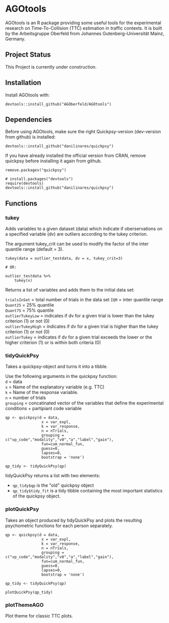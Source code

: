 # AGOtools

AGOtools is an R package providing some useful tools for the experimental research on Time-To-Collision (TTC) estimation in traffic contexts. It is built by the Arbeitsgruppe Oberfeld from Johannes Gutenberg-Universität Mainz, Germany. 

## Project Status

This Project is currently under construction. 


## Installation

Install AGOtools with:
```
devtools::install_github("AGOberfeld/AGOtools")
```

## Dependencies

Before using AGOtools, make sure the right Quickpsy-version (dev-version from github) is installed:
```
devtools::install_github("danilinares/quickpsy")
```


If you have already installed the official version from CRAN, remove quickpsy before installing it again from github.

```
remove.packages("quickpsy")

# install.packages("devtools")
require(devtools)
devtools::install_github("danilinares/quickpsy")

```

## Functions

### tukey

Adds variables to a given dataset (data) which indicate if oberservations on a specified variable (dv) are outliers according to the tukey criterion.

The argument tukey_crit can be used to modify the factor of the inter quantile range (default = 3).

```
tukey(data = outlier_testdata, dv = x, tukey_crit=3)

# OR:

outlier_testdata %>%
	tukey(x)
```

Returns a list of variables and adds them to the initial data set:

`trialsInSet` = total number of trials in the data set
`IQR` = inter quantile range  
`Quant25` = 25% quantile  
`Quant75` = 75% quantile  
`outlierTukeyLow` = indicates if dv for a given trial is lower than the tukey criterion (1) or not (0)  
`outlierTukeyHigh` = indicates if dv for a given trial is higher than the tukey criterion (1) or not (0)   
`outlierTukey` = indicates if dv for a given trial exceeds the lower or the higher criterion (1) or is within both criteria (0)

### tidyQuickPsy

Takes a quickpsy-object and turns it into a tibble.

Use the following arguments in the quickpsy function:   
`d` = data  
`x` = Name of the explanatory variable (e.g. TTC)  
`k` = Name of the response variable.  
`n` = number of trials   
`grouping` = concatinated vector of the variables that define the experimental conditions + partipiant code variable



```
qp <- quickpsy(d = data,  
                x = var_expl, 
                k = var_response, 
                n = nTrials,  
                grouping = c("vp_code","modality","v0","a","label","gain"),  
                fun=cum_normal_fun,  
                guess=0,  
                lapses=0,  
                bootstrap = 'none')  

qp_tidy <- tidyQuickPsy(qp)
```
tidyQuickPsy returns a list with two elements:  
-   `qp_tidy$qp` is the "old" quickpsy object
-   `qp_tidy$tidy_fit` is a tidy tibble containing the most important statistics of the quickpsy object.


### plotQuickPsy

Takes an object produced by tidyQuickPsy and plots the resulting psychometric functions for each person separately.

```
qp <- quickpsy(d = data,  
                x = var_expl, 
                k = var_response, 
                n = nTrials,  
                grouping = c("vp_code","modality","v0","a","label","gain"),  
                fun=cum_normal_fun,  
                guess=0,  
                lapses=0,  
                bootstrap = 'none')  

qp_tidy <- tidyQuickPsy(qp)

plotQuickPsy(qp_tidy)

```

### plotThemeAGO

Plot theme for classic TTC plots.

